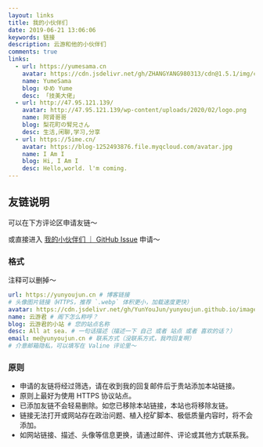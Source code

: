 ```yaml
---
layout: links
title: 我的小伙伴们
date: 2019-06-21 13:06:06
keywords: 链接
description: 云游和他的小伙伴们
comments: true
links:
  - url: https://yumesama.cn
    avatar: https://cdn.jsdelivr.net/gh/ZHANGYANG980313/cdn@1.5.1/img/custom/avatar.jpg
    name: YumeSama
    blog: ゆめ Yume
    desc: 「技美大佬」
  - url: http://47.95.121.139/
    avatar: http://47.95.121.139/wp-content/uploads/2020/02/logo.png
    name: 阿肾哥哥
    blog: 梨花町の腎兄さん
    desc: 生活,闲聊,学习,分享
  - url: https://5ime.cn/
    avatar: https://blog-1252493876.file.myqcloud.com/avatar.jpg
    name: I Am I
    blog: Hi, I Am I
    desc: Hello,world. l'm coming.
---
```


## 友链说明

可以在下方评论区申请友链～

或直接进入 [我的小伙伴们 ｜ GitHub Issue](https://github.com/YunYouJun/yunyoujun.github.io/issues/57) 申请～

### 格式

注释可以删掉～

```yml
url: https://yunyoujun.cn # 博客链接
# 头像图片链接（HTTPS，推荐 `.webp` 体积更小，加载速度更快）
avatar: https://cdn.jsdelivr.net/gh/YunYouJun/yunyoujun.github.io/images/avatar.webp
name: 云游君 # 阁下怎么称呼？
blog: 云游君的小站 # 您的站点名称
desc: All at sea. # 一句话描述（描述一下 自己 或者 站点 或者 喜欢的话？）
email: me@yunyoujun.cn # 联系方式（没联系方式，我咋回复啊）
# 介意邮箱隐私，可以填写在 Valine 评论里～
```

### 原则

- 申请的友链将经过筛选，请在收到我的回复邮件后于贵站添加本站链接。
- 原则上最好为使用 HTTPS 协议站点。
- 已添加友链不会轻易删除。如您已移除本站链接，本站也将移除友链。
- 链接无法打开或网站存在政治问题、植入挖矿脚本、极低质量内容时，将不会添加。
- 如网站链接、描述、头像等信息更换，请通过邮件、评论或其他方式联系我。
